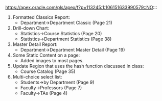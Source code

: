 ﻿https://apex.oracle.com/pls/apex/f?p=113245:1:106151633990579::NO:::

1. Formatted Classics Report: 
	- Department->Department Classic (Page 21)
2. Drill-down Chart: 
	- Statistics->Course Statistics (Page 20)
	- Statistics->Department Statistics (Page 38)
3. Master Detail Report: 
	- Department->Department Master Detail (Page 19)
4. Some Static Content on a page: 
	- Added images to most pages.
5. Update Region that uses the hash function discussed in class: 
	- Course Catalog (Page 35)
6. Multi-choice select list: 
	- Students->by Department (Page 9)
	- Faculty->Professors (Page 7)
	- Faculty->TAs (Page 4)
